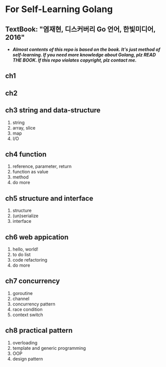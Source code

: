 # For Self-Learning Golang

## TextBook: "염재현, 디스커버리 Go 언어, 한빛미디어, 2016"

- ***Almost contents of this repo is based on the book. It's just method of self-learning. If you need more knowledge about Golang, plz READ THE BOOK. If this repo violates copyright, plz contact me.***

## ch1

## ch2

## ch3 string and data-structure

1. string
1. array, slice
1. map
1. I/O

## ch4 function

1. reference, parameter, return
1. function as value
1. method
1. do more

## ch5 structure and interface

1. structure
1. (un)serialize
1. interface

## ch6 web appication

1. hello, world!
1. to do list
1. code refactoring
1. do more

## ch7 concurrency

1. goroutine
1. channel
1. concurrency pattern
1. race condition
1. context switch

## ch8 practical pattern

1. overloading
1. template and generic programming
1. OOP
1. design pattern